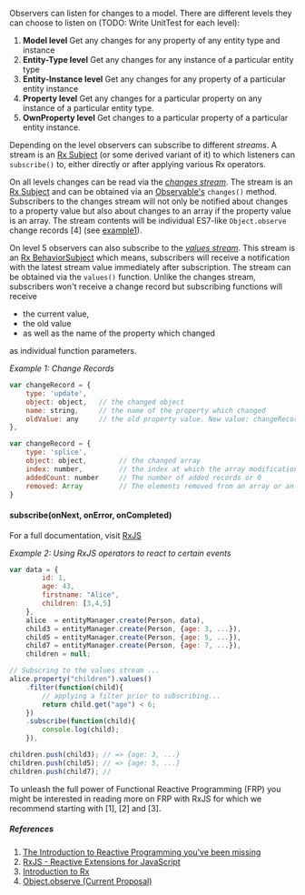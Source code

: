 Observers can listen for changes to a model. There are different levels they can choose to listen on
(TODO: Write UnitTest for each level):

1. **Model level** Get any changes for any property of any entity type and instance
2. **Entity-Type level** Get any changes for any instance of a particular entity type
3. **Entity-Instance level** Get any changes for any property of a particular entity instance
4. **Property level** Get any changes for a particular property on any instance of a particular entity type.
5. **OwnProperty level** Get changes to a particular property of a particular entity instance.

Depending on the level observers can subscribe to different *streams*.
A stream is an [Rx Subject](https://github.com/Reactive-Extensions/RxJS/blob/master/doc/gettingstarted/subjects.md) (or some derived variant of it) to which listeners can `subscribe()` to, either directly or after applying various Rx operators.

On all levels changes can be read via the *[changes stream](./OwnProperty.html#changes)*. The stream is an [Rx Subject](https://github.com/Reactive-Extensions/RxJS/blob/master/doc/gettingstarted/subjects.md) and can be obtained via an [Observable's](./Observable.html) `changes()` method. Subscribers to the changes stream will not only be notified about changes to a property value but also about changes to an array if the property value is an array. The stream contents will be individual ES7-like `Object.observe` change records [4] (see [example1](#exChangeRecords)).

On level 5 observers can also subscribe to the *[values stream](./OwnProperty.html#values)*. This stream is an [Rx BehaviorSubject](https://github.com/Reactive-Extensions/RxJS/blob/master/doc/gettingstarted/subjects.md) which means, subscribers will receive a notification with the latest stream value immediately after subscription. The stream can be obtained via the `values()` function. Unlike the changes stream, subscribers won't receive a change record but subscribing functions will receive

- the current value,
- the old value
- as well as the name of the property which changed

as individual function parameters.

*<a name="exChangeRecords">Example 1</a>: Change Records*
```javascript
var changeRecord = {
    type: 'update',
    object: object,   // the changed object
    name: string,     // the name of the property which changed
    oldValue: any     // the old property value. New value: changeRecord.object[changeRecord.name]
},

var changeRecord = {
    type: 'splice',
    object: object,        // the changed array
    index: number,         // the index at which the array modification took place
    addedCount: number     // The number of added records or 0
    removed: Array         // The elements removed from an array or an empty array
}
```

#### subscribe(onNext, onError, onCompleted)
For a full documentation, visit [RxJS](https://github.com/Reactive-Extensions/RxJS)

*<a name="exPropertySubscribe">Example 2</a>: Using RxJS operators to react to certain events*
```javascript
var data = {
        id: 1,
        age: 43,
        firstname: "Alice",
        children: [3,4,5]
    },
    alice  = entityManager.create(Person, data),
    child3 = entityManager.create(Person, {age: 3, ...}),
    child5 = entityManager.create(Person, {age: 5, ...}),
    child7 = entityManager.create(Person, {age: 7, ...}),
    children = null;

// Subscring to the values stream ...
alice.property("children").values()
    .filter(function(child){
        // applying a filter prior to subscribing...
        return child.get("age") < 6;
    })
    .subscribe(function(child){
        console.log(child);
    }),

children.push(child3); // => {age: 3, ...}
children.push(child5); // => {age: 5, ...}
children.push(child7); //
```
To unleash the full power of Functional Reactive Programming (FRP) you might
be interested in reading more on FRP with RxJS for which we recommend starting
with [1], [2] and [3].

##### References
1. [The Introduction to Reactive Programming you've been missing](https://gist.github.com/staltz/868e7e9bc2a7b8c1f754)
2. [RxJS - Reactive Extensions for JavaScript](https://www.github.com/reactive-extensions/rxjs)
3. [Introduction to Rx](http://www.introtorx.com)
4. [Object.observe (Current Proposal)](https://arv.github.io/ecmascript-object-observe/)
